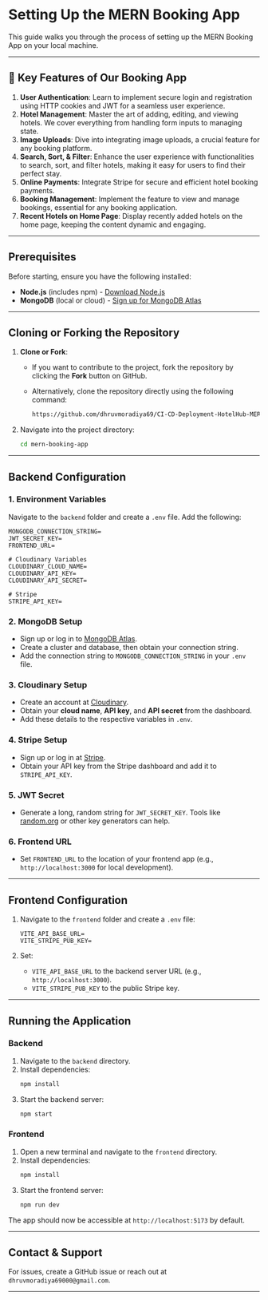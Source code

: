 # **Setting Up the MERN Booking App**

This guide walks you through the process of setting up the MERN Booking App on your local machine.

---

## **🔑 Key Features of Our Booking App**

1. **User Authentication**: Learn to implement secure login and registration using HTTP cookies and JWT for a seamless user experience.  
2. **Hotel Management**: Master the art of adding, editing, and viewing hotels. We cover everything from handling form inputs to managing state.  
3. **Image Uploads**: Dive into integrating image uploads, a crucial feature for any booking platform.  
4. **Search, Sort, & Filter**: Enhance the user experience with functionalities to search, sort, and filter hotels, making it easy for users to find their perfect stay.  
5. **Online Payments**: Integrate Stripe for secure and efficient hotel booking payments.  
6. **Booking Management**: Implement the feature to view and manage bookings, essential for any booking application.  
7. **Recent Hotels on Home Page**: Display recently added hotels on the home page, keeping the content dynamic and engaging.

---

## **Prerequisites**

Before starting, ensure you have the following installed:

- **Node.js** (includes npm) - [Download Node.js](https://nodejs.org)  
- **MongoDB** (local or cloud) - [Sign up for MongoDB Atlas](https://www.mongodb.com/cloud/atlas)

---

## **Cloning or Forking the Repository**

1. **Clone or Fork**:  
   - If you want to contribute to the project, fork the repository by clicking the **Fork** button on GitHub.  
   - Alternatively, clone the repository directly using the following command:

     ```bash
     https://github.com/dhruvmoradiya69/CI-CD-Deployment-HotelHub-MERN.git
     ```

2. Navigate into the project directory:
   ```bash
   cd mern-booking-app
   ```

---

## **Backend Configuration**

### **1. Environment Variables**
Navigate to the `backend` folder and create a `.env` file. Add the following:

```plaintext
MONGODB_CONNECTION_STRING=
JWT_SECRET_KEY=
FRONTEND_URL=

# Cloudinary Variables
CLOUDINARY_CLOUD_NAME=
CLOUDINARY_API_KEY=
CLOUDINARY_API_SECRET=

# Stripe
STRIPE_API_KEY=
```

### **2. MongoDB Setup**
- Sign up or log in to [MongoDB Atlas](https://www.mongodb.com/cloud/atlas).
- Create a cluster and database, then obtain your connection string.
- Add the connection string to `MONGODB_CONNECTION_STRING` in your `.env` file.

### **3. Cloudinary Setup**
- Create an account at [Cloudinary](https://cloudinary.com/).
- Obtain your **cloud name**, **API key**, and **API secret** from the dashboard.
- Add these details to the respective variables in `.env`.

### **4. Stripe Setup**
- Sign up or log in at [Stripe](https://stripe.com/).
- Obtain your API key from the Stripe dashboard and add it to `STRIPE_API_KEY`.

### **5. JWT Secret**
- Generate a long, random string for `JWT_SECRET_KEY`. Tools like [random.org](https://random.org) or other key generators can help.

### **6. Frontend URL**
- Set `FRONTEND_URL` to the location of your frontend app (e.g., `http://localhost:3000` for local development).

---

## **Frontend Configuration**

1. Navigate to the `frontend` folder and create a `.env` file:

   ```plaintext
   VITE_API_BASE_URL=
   VITE_STRIPE_PUB_KEY=
   ```

2. Set:
   - `VITE_API_BASE_URL` to the backend server URL (e.g., `http://localhost:3000`).
   - `VITE_STRIPE_PUB_KEY` to the public Stripe key.

---

## **Running the Application**

### **Backend**
1. Navigate to the `backend` directory.
2. Install dependencies:
   ```bash
   npm install
   ```
3. Start the backend server:
   ```bash
   npm start
   ```

### **Frontend**
1. Open a new terminal and navigate to the `frontend` directory.
2. Install dependencies:
   ```bash
   npm install
   ```
3. Start the frontend server:
   ```bash
   npm run dev
   ```

The app should now be accessible at `http://localhost:5173` by default.

---

## **Contact & Support**

For issues, create a GitHub issue or reach out at `dhruvmoradiya69000@gmail.com`.

---
